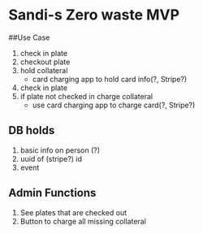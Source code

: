 # Sandi-s Zero waste MVP

##Use Case
1. check in plate
2. checkout plate
3. hold collateral
    - card charging app to hold card info(?, Stripe?)
4. check in plate
5. if plate not checked in charge collateral
    - use card charging app to charge card(?, Stripe?)


## DB holds
1. basic info on person (?)
2. uuid of (stripe?) id
3. event


## Admin Functions
1. See plates that are checked out
2. Button to charge all missing collateral
